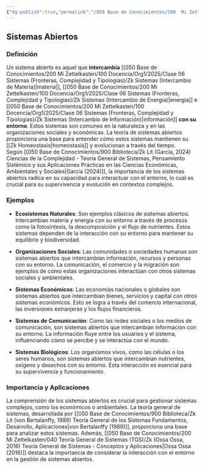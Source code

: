 ```yaml
---
{"dg-publish":true,"permalink":"/050 Base de Conocimientos/200  Mi Zettelkasten/100 Docencia/Org1/2025/Clase 06 Sistemas (Fronteras, Complejidad y Tipologías)/Zk Sistemas Abiertos/","tags":["digitalGarden"]}
---
```


## Sistemas Abiertos

### Definición

Un sistema abierto es aquel que **intercambia** [[050 Base de Conocimientos/200  Mi Zettelkasten/100 Docencia/Org1/2025/Clase 06 Sistemas (Fronteras, Complejidad y Tipologías)/Zk Sistemas (Intercambio de Materia)\|materia]], [[050 Base de Conocimientos/200  Mi Zettelkasten/100 Docencia/Org1/2025/Clase 06 Sistemas (Fronteras, Complejidad y Tipologías)/Zk Sistemas (Intercambio de Energía)\|energía]] e [[050 Base de Conocimientos/200  Mi Zettelkasten/100 Docencia/Org1/2025/Clase 06 Sistemas (Fronteras, Complejidad y Tipologías)/Zk Sistemas (Intercambio de Información)\|información]] **con su entorno**. Estos sistemas son comunes en la naturaleza y en las organizaciones sociales y económicas. La teoría de sistemas abiertos proporciona una base para entender cómo estos sistemas mantienen su [[Zk Homeostasis\|homeostasis]] y evolucionan a través del tiempo. Según [[050 Base de Conocimientos/900 Biblioteca/Zk Lit (García, 2024) Ciencias de la Complejidad - Teoría General de Sistemas, Pensamiento Sistémico y sus Aplicaciones Prácticas en las Ciencias Económicas, Ambientales y Sociales\|García (2024)]], la importancia de los sistemas abiertos radica en su capacidad para interactuar con el entorno, lo cual es crucial para su supervivencia y evolución en contextos complejos.

### Ejemplos

- **Ecosistemas Naturales**: Son ejemplos clásicos de sistemas abiertos. Intercambian materia y energía con su entorno a través de procesos como la fotosíntesis, la descomposición y el flujo de nutrientes. Estos sistemas dependen de la interacción con su entorno para mantener su equilibrio y biodiversidad.

- **Organizaciones Sociales**: Las comunidades o sociedades humanas son sistemas abiertos que intercambian información, recursos y personas con su entorno. La comunicación, el comercio y la migración son ejemplos de cómo estas organizaciones interactúan con otros sistemas sociales y ambientales.

- **Sistemas Económicos**: Las economías nacionales o globales son sistemas abiertos que intercambian bienes, servicios y capital con otros sistemas económicos. Esto se logra a través del comercio internacional, las inversiones extranjeras y los flujos financieros.

- **Sistemas de Comunicación**: Como las redes sociales o los medios de comunicación, son sistemas abiertos que intercambian información con su entorno. La información fluye entre los usuarios y el sistema, influenciando cómo se percibe y se interactúa con el mundo.

- **Sistemas Biológicos**: Los organismos vivos, como las células o los seres humanos, son sistemas abiertos que intercambian nutrientes, oxígeno y desechos con su entorno. Esta interacción es esencial para su supervivencia y funcionamiento.

### Importancia y Aplicaciones

La comprensión de los sistemas abiertos es crucial para gestionar sistemas complejos, como los económicos o ambientales. La teoría general de sistemas, desarrollada por [[050 Base de Conocimientos/900 Biblioteca/Zk Lit (von Bertalanffy, 1989) Teoría General de los Sistemas Fundamentos, Desarrollo, Aplicaciones\|von Bertalanffy (1989)]], proporciona una base para analizar estos sistemas. Además, [[050 Base de Conocimientos/200  Mi Zettelkasten/040 Teoría General de Sistemas (TGS)/Zk (Ossa Ossa, 2016) Teoría General de Sistemas -  Conceptos y Aplicaciones\|Ossa Ossa (2016)]] destaca la importancia de considerar la interacción con el entorno en la gestión de sistemas abiertos.